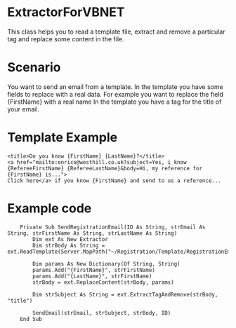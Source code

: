 # ExtractorForVBNET

This class helps you to read a template file, extract and remove a particular tag and replace some content in the file.

Scenario
========
You want to send an email from a template. In the template you have some fields to replace with a real data.
For example you want to replace the field {FirstName} with a real name
In the template you have a tag for the title of your email.

Template Example
================
```
<title>Do you know {FirstName} {LastName}?</title>
<a href="mailto:enrico@westhill.co.uk?subject=Yes, i know {RefereeFirstName} {RefereeLastName}&body=Hi, my reference for {FirstName} is...">
Click here</a> if you know {FirstName} and send to us a reference...
```

Example code
===
```
    Private Sub SendRegistrationEmail(ID As String, strEmail As String, strFirstName As String, strLastName As String)
        Dim ext As New Extractor
        Dim strBody As String = ext.ReadTemplate(Server.MapPath("~/Registration/Template/RegistrationEmail.html"))

        Dim params As New Dictionary(Of String, String)
        params.Add("{FirstName}", strFirstName)
        params.Add("{LastName}", strFirstName)
        strBody = ext.ReplaceContent(strBody, params)

        Dim strSubject As String = ext.ExtractTagAndRemove(strBody, "title")

        SendEmail(strEmail, strSubject, strBody, ID)
    End Sub
```
